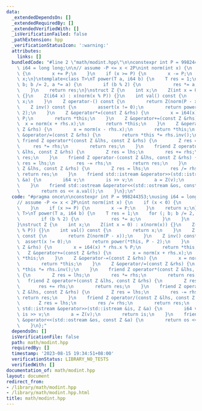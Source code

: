 ```yaml
---
data:
  _extendedDependsOn: []
  _extendedRequiredBy: []
  _extendedVerifiedWith: []
  _isVerificationFailed: false
  _pathExtension: hpp
  _verificationStatusIcon: ':warning:'
  attributes:
    links: []
  bundledCode: "#line 2 \"math/modint.hpp\"\n\nconstexpr int P = 998244353;\nusing\
    \ i64 = long long;\n\n// assume -P <= x < 2P\nint norm(int x) {\n    if (x < 0)\
    \ {\n        x += P;\n    }\n    if (x >= P) {\n        x -= P;\n    }\n    return\
    \ x;\n}\ntemplate<class T>\nT power(T a, i64 b) {\n    T res = 1;\n    for (;\
    \ b; b /= 2, a *= a) {\n        if (b % 2) {\n            res *= a;\n        }\n\
    \    }\n    return res;\n}\nstruct Z {\n    int x;\n    Z(int x = 0) : x(norm(x))\
    \ {}\n    Z(i64 x) : x(norm(x % P)) {}\n    int val() const {\n        return\
    \ x;\n    }\n    Z operator-() const {\n        return Z(norm(P - x));\n    }\n\
    \    Z inv() const {\n        assert(x != 0);\n        return power(*this, P -\
    \ 2);\n    }\n    Z &operator*=(const Z &rhs) {\n        x = i64(x) * rhs.x %\
    \ P;\n        return *this;\n    }\n    Z &operator+=(const Z &rhs) {\n      \
    \  x = norm(x + rhs.x);\n        return *this;\n    }\n    Z &operator-=(const\
    \ Z &rhs) {\n        x = norm(x - rhs.x);\n        return *this;\n    }\n    Z\
    \ &operator/=(const Z &rhs) {\n        return *this *= rhs.inv();\n    }\n   \
    \ friend Z operator*(const Z &lhs, const Z &rhs) {\n        Z res = lhs;\n   \
    \     res *= rhs;\n        return res;\n    }\n    friend Z operator+(const Z\
    \ &lhs, const Z &rhs) {\n        Z res = lhs;\n        res += rhs;\n        return\
    \ res;\n    }\n    friend Z operator-(const Z &lhs, const Z &rhs) {\n        Z\
    \ res = lhs;\n        res -= rhs;\n        return res;\n    }\n    friend Z operator/(const\
    \ Z &lhs, const Z &rhs) {\n        Z res = lhs;\n        res /= rhs;\n       \
    \ return res;\n    }\n    friend std::istream &operator>>(std::istream &is, Z\
    \ &a) {\n        i64 v;\n        is >> v;\n        a = Z(v);\n        return is;\n\
    \    }\n    friend std::ostream &operator<<(std::ostream &os, const Z &a) {\n\
    \        return os << a.val();\n    }\n};\n"
  code: "#pragma once\n\nconstexpr int P = 998244353;\nusing i64 = long long;\n\n\
    // assume -P <= x < 2P\nint norm(int x) {\n    if (x < 0) {\n        x += P;\n\
    \    }\n    if (x >= P) {\n        x -= P;\n    }\n    return x;\n}\ntemplate<class\
    \ T>\nT power(T a, i64 b) {\n    T res = 1;\n    for (; b; b /= 2, a *= a) {\n\
    \        if (b % 2) {\n            res *= a;\n        }\n    }\n    return res;\n\
    }\nstruct Z {\n    int x;\n    Z(int x = 0) : x(norm(x)) {}\n    Z(i64 x) : x(norm(x\
    \ % P)) {}\n    int val() const {\n        return x;\n    }\n    Z operator-()\
    \ const {\n        return Z(norm(P - x));\n    }\n    Z inv() const {\n      \
    \  assert(x != 0);\n        return power(*this, P - 2);\n    }\n    Z &operator*=(const\
    \ Z &rhs) {\n        x = i64(x) * rhs.x % P;\n        return *this;\n    }\n \
    \   Z &operator+=(const Z &rhs) {\n        x = norm(x + rhs.x);\n        return\
    \ *this;\n    }\n    Z &operator-=(const Z &rhs) {\n        x = norm(x - rhs.x);\n\
    \        return *this;\n    }\n    Z &operator/=(const Z &rhs) {\n        return\
    \ *this *= rhs.inv();\n    }\n    friend Z operator*(const Z &lhs, const Z &rhs)\
    \ {\n        Z res = lhs;\n        res *= rhs;\n        return res;\n    }\n \
    \   friend Z operator+(const Z &lhs, const Z &rhs) {\n        Z res = lhs;\n \
    \       res += rhs;\n        return res;\n    }\n    friend Z operator-(const\
    \ Z &lhs, const Z &rhs) {\n        Z res = lhs;\n        res -= rhs;\n       \
    \ return res;\n    }\n    friend Z operator/(const Z &lhs, const Z &rhs) {\n \
    \       Z res = lhs;\n        res /= rhs;\n        return res;\n    }\n    friend\
    \ std::istream &operator>>(std::istream &is, Z &a) {\n        i64 v;\n       \
    \ is >> v;\n        a = Z(v);\n        return is;\n    }\n    friend std::ostream\
    \ &operator<<(std::ostream &os, const Z &a) {\n        return os << a.val();\n\
    \    }\n};"
  dependsOn: []
  isVerificationFile: false
  path: math/modint.hpp
  requiredBy: []
  timestamp: '2023-08-15 19:34:51+08:00'
  verificationStatus: LIBRARY_NO_TESTS
  verifiedWith: []
documentation_of: math/modint.hpp
layout: document
redirect_from:
- /library/math/modint.hpp
- /library/math/modint.hpp.html
title: math/modint.hpp
---
```

